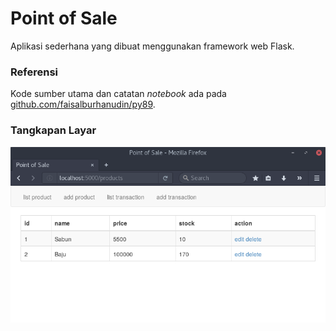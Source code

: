 # Point of Sale

Aplikasi sederhana yang dibuat menggunakan framework web Flask.

### Referensi
Kode sumber utama dan catatan *notebook* ada pada [github.com/faisalburhanudin/py89](https://github.com/faisalburhanudin/py89).

### Tangkapan Layar
![Tangkapan Layar](/screenshot.png)
